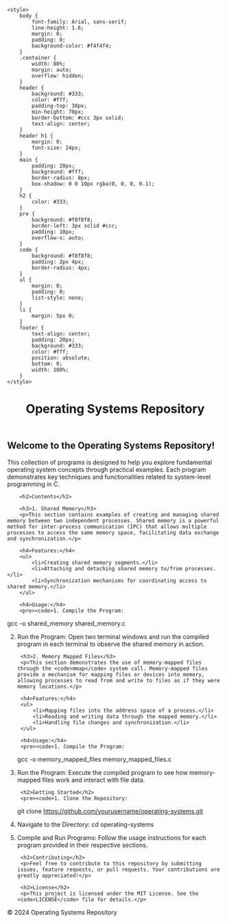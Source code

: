     <style>
        body {
            font-family: Arial, sans-serif;
            line-height: 1.6;
            margin: 0;
            padding: 0;
            background-color: #f4f4f4;
        }
        .container {
            width: 80%;
            margin: auto;
            overflow: hidden;
        }
        header {
            background: #333;
            color: #fff;
            padding-top: 30px;
            min-height: 70px;
            border-bottom: #ccc 3px solid;
            text-align: center;
        }
        header h1 {
            margin: 0;
            font-size: 24px;
        }
        main {
            padding: 20px;
            background: #fff;
            border-radius: 8px;
            box-shadow: 0 0 10px rgba(0, 0, 0, 0.1);
        }
        h2 {
            color: #333;
        }
        pre {
            background: #f8f8f8;
            border-left: 3px solid #ccc;
            padding: 10px;
            overflow-x: auto;
        }
        code {
            background: #f8f8f8;
            padding: 2px 4px;
            border-radius: 4px;
        }
        ul {
            margin: 0;
            padding: 0;
            list-style: none;
        }
        li {
            margin: 5px 0;
        }
        footer {
            text-align: center;
            padding: 20px;
            background: #333;
            color: #fff;
            position: absolute;
            bottom: 0;
            width: 100%;
        }
    </style>
</head>
<body>
    <header>
        <div class="container">
            <h1>Operating Systems Repository</h1>
        </div>
    </header>
    <main class="container">
        <h2>Welcome to the Operating Systems Repository!</h2>
        <p>This collection of programs is designed to help you explore fundamental operating system concepts through practical examples. Each program demonstrates key techniques and functionalities related to system-level programming in C.</p>

        <h2>Contents</h2>

        <h3>1. Shared Memory</h3>
        <p>This section contains examples of creating and managing shared memory between two independent processes. Shared memory is a powerful method for inter-process communication (IPC) that allows multiple processes to access the same memory space, facilitating data exchange and synchronization.</p>
        
        <h4>Features:</h4>
        <ul>
            <li>Creating shared memory segments.</li>
            <li>Attaching and detaching shared memory to/from processes.</li>
            <li>Synchronization mechanisms for coordinating access to shared memory.</li>
        </ul>

        <h4>Usage:</h4>
        <pre><code>1. Compile the Program:
   gcc -o shared_memory shared_memory.c

2. Run the Program:
   Open two terminal windows and run the compiled program in each terminal to observe the shared memory in action.</code></pre>

        <h3>2. Memory Mapped Files</h3>
        <p>This section demonstrates the use of memory-mapped files through the <code>mmap</code> system call. Memory-mapped files provide a mechanism for mapping files or devices into memory, allowing processes to read from and write to files as if they were memory locations.</p>
        
        <h4>Features:</h4>
        <ul>
            <li>Mapping files into the address space of a process.</li>
            <li>Reading and writing data through the mapped memory.</li>
            <li>Handling file changes and synchronization.</li>
        </ul>

        <h4>Usage:</h4>
        <pre><code>1. Compile the Program:
   gcc -o memory_mapped_files memory_mapped_files.c

2. Run the Program:
   Execute the compiled program to see how memory-mapped files work and interact with file data.</code></pre>

        <h2>Getting Started</h2>
        <pre><code>1. Clone the Repository:
   git clone https://github.com/yourusername/operating-systems.git

2. Navigate to the Directory:
   cd operating-systems

3. Compile and Run Programs:
   Follow the usage instructions for each program provided in their respective sections.</code></pre>

        <h2>Contributing</h2>
        <p>Feel free to contribute to this repository by submitting issues, feature requests, or pull requests. Your contributions are greatly appreciated!</p>

        <h2>License</h2>
        <p>This project is licensed under the MIT License. See the <code>LICENSE</code> file for details.</p>
    </main>
    <footer>
        <p>&copy; 2024 Operating Systems Repository</p>
    </footer>
</body>
</html>
